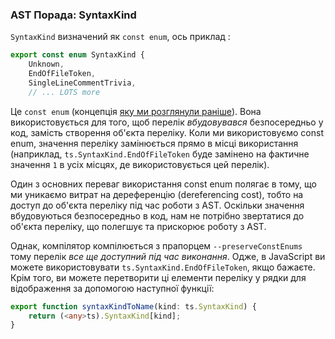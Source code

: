 ### AST Порада: SyntaxKind

`SyntaxKind` визначений як `const enum`, ось приклад :

```ts
export const enum SyntaxKind {
    Unknown,
    EndOfFileToken,
    SingleLineCommentTrivia,
    // ... LOTS more
```

Це `const enum` (концепція [яку ми розглянули раніше](../enums.md)). Вона використовується для того, щоб перелік *вбудовувався* безпосередньо у код, замість створення об'єкта переліку.
Коли ми використовуємо const enum, значення переліку замінюється прямо в місці використання (наприклад, `ts.SyntaxKind.EndOfFileToken` буде замінено на фактичне значення `1` в усіх місцях, де використовується цей перелік).

Один з основних переваг використання const enum полягає в тому, що ми уникаємо витрат на дереференцію (dereferencing cost), тобто на доступ до об'єкта переліку під час роботи з AST. Оскільки значення вбудовуються безпосередньо в код, нам не потрібно звертатися до об'єкта переліку, що полегшує та прискорює роботу з AST.

Однак, компілятор компілюється з прапорцем `--preserveConstEnums` тому перелік *все ще доступний під час виконання*. Одже, в JavaScript ви можете використовувати `ts.SyntaxKind.EndOfFileToken`, якщо бажаєте. Крім того, ви можете перетворити ці елементи переліку у рядки для відображення за допомогою наступної функції:

```ts
export function syntaxKindToName(kind: ts.SyntaxKind) {
    return (<any>ts).SyntaxKind[kind];
}
```
